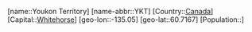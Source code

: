 ﻿---
location: [60.7167,-135.05]
type: State
tags:
- geo/State


SpocWebEntityId: 36014
isDeleted: false
confidential: public

---
[name::Youkon Territory]
[name-abbr::YKT]
[Country::[Canada](geo/Continent/North-America/Canada.md)]
[Capital::[Whitehorse](geo/Continent/North-America/Canada/Whitehorse.md)]
[geo-lon::-135.05]
[geo-lat::60.7167]
[Population::]

